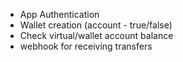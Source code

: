 - App Authentication
- Wallet creation (account - true/false)
- Check virtual/wallet account balance
- webhook for receiving transfers